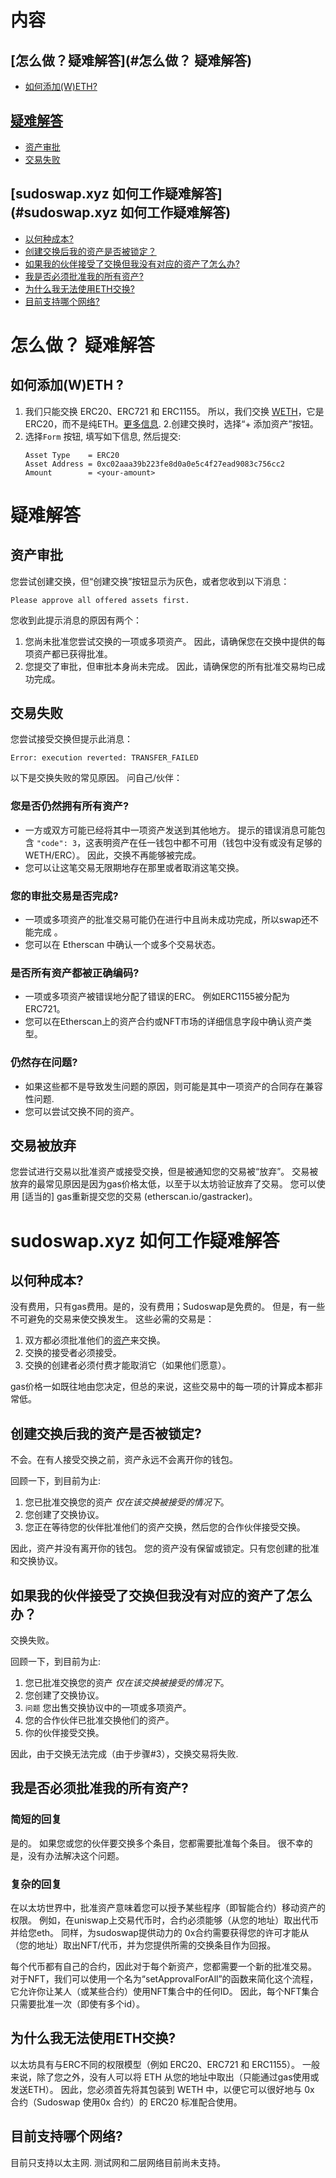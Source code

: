 <!-- 
  when updating: 
    1. Add the answer to the relevant FAQ section
    2. Add the heading to the Contents section with a link to the header
 -->

# 内容

## [怎么做？疑难解答](#怎么做？ 疑难解答)
- [如何添加(W)ETH?](#如何添加(W)ETH) 

## [疑难解答](#疑难解答)
- [资产审批](#资产审批)
- [交易失败](#交易失败)

## [sudoswap.xyz 如何工作疑难解答](#sudoswap.xyz 如何工作疑难解答)
- [以何种成本?](#以何种成本?)
- [创建交换后我的资产是否被锁定？](#创建交换后我的资产是否被锁定)
- [如果我的伙伴接受了交换但我没有对应的资产了怎么办?](#如果我的伙伴接受了交换但我没有对应的资产了怎么办)
- [我是否必须批准我的所有资产?](#我是否必须批准我的所有资产)
- [为什么我无法使用ETH交换?](#为什么我无法使用ETH交换)
- [目前支持哪个网络?](#目前支持哪个网络)

<!-- 
  "how-to" is for when you want to know how to do something 
 -->

# 怎么做？ 疑难解答

## 如何添加(W)ETH ? 
1. 我们只能交换 ERC20、ERC721 和 ERC1155。 所以，我们交换 [WETH](https://etherscan.io/token/0xc02aaa39b223fe8d0a0e5c4f27ead9083c756cc2)，它是 ERC20，而不是纯ETH。[更多信息](#为什么我无法使用ETH交换).
2.创建交换时，选择“+ 添加资产”按钮。
3. 选择`Form` 按钮, 填写如下信息, 然后提交:
    ```
    Asset Type    = ERC20
    Asset Address = 0xc02aaa39b223fe8d0a0e5c4f27ead9083c756cc2
    Amount        = <your-amount>
    ```

<!-- 
  "疑难解答" 是为了您碰到问题的时候
 -->

# 疑难解答

## 资产审批
您尝试创建交换，但“创建交换”按钮显示为灰色，或者您收到以下消息：
```
Please approve all offered assets first.
```
您收到此提示消息的原因有两个：
1. 您尚未批准您尝试交换的一项或多项资产。 因此，请确保您在交换中提供的每项资产都已获得批准。
2. 您提交了审批，但审批本身尚未完成。 因此，请确保您的所有批准交易均已成功完成。

## 交易失败
您尝试接受交换但提示此消息：
```
Error: execution reverted: TRANSFER_FAILED
```
以下是交换失败的常见原因。 问自己/伙伴：

### 您是否仍然拥有所有资产? 
- 一方或双方可能已经将其中一项资产发送到其他地方。 提示的错误消息可能包含 `"code": 3`，这表明资产在任一钱包中都不可用（钱包中没有或没有足够的 WETH/ERC）。 因此，交换不再能够被完成。
- 您可以让这笔交易无限期地存在那里或者取消这笔交换。

### 您的审批交易是否完成? 
- 一项或多项资产的批准交易可能仍在进行中且尚未成功完成，所以swap还不能完成 。
- 您可以在 Etherscan 中确认一个或多个交易状态。  

### 是否所有资产都被正确编码? 
- 一项或多项资产被错误地分配了错误的ERC。 例如ERC1155被分配为ERC721。 
- 您可以在Etherscan上的资产合约或NFT市场的详细信息字段中确认资产类型。

### 仍然存在问题?
- 如果这些都不是导致发生问题的原因，则可能是其中一项资产的合同存在兼容性问题. 
- 您可以尝试交换不同的资产。 


## 交易被放弃
您尝试进行交易以批准资产或接受交换，但是被通知您的交易被“放弃”。 交易被放弃的最常见原因是因为gas价格太低，以至于以太坊验证放弃了交易。 您可以使用 [适当的] gas重新提交您的交易 (etherscan.io/gastracker)。


<!-- 
  "它是如何工作的" 用于您想了解服务的时候  
 -->

# sudoswap.xyz 如何工作疑难解答

## 以何种成本?
没有费用，只有gas费用。是的，没有费用；Sudoswap是免费的。 但是，有一些不可避免的交易来使交换发生。 这些必需的交易是：

1. 双方都必须批准他们的[资产](#我必须批准我的所有资产吗)来交换。
2. 交换的接受者必须接受。
3. 交换的创建者必须付费才能取消它（如果他们愿意）。

gas价格一如既往地由您决定，但总的来说，这些交易中的每一项的计算成本都非常低。

## 创建交换后我的资产是否被锁定?
不会。在有人接受交换之前，资产永远不会离开你的钱包。

回顾一下，到目前为止: 
1. 您已批准交换您的资产 *仅在该交换被接受的情况下*。
2. 您创建了交换协议。
3. 您正在等待您的伙伴批准他们的资产交换，然后您的合作伙伴接受交换。

因此，资产并没有离开你的钱包。 您的资产没有保留或锁定。只有您创建的批准和交换协议。

## 如果我的伙伴接受了交换但我没有对应的资产了怎么办？
交换失败。

回顾一下，到目前为止: 
1. 您已批准交换您的资产 *仅在该交换被接受的情况下*。
2. 您创建了交换协议。
3. `问题` 您出售交换协议中的一项或多项资产。
4. 您的合作伙伴已批准交换他们的资产。
5. 你的伙伴接受交换。

因此，由于交换无法完成（由于步骤#3），交换交易将失败. 

## 我是否必须批准我的所有资产?
### 简短的回复
是的。 如果您或您的伙伴要交换多个条目，您都需要批准每个条目。 很不幸的是，没有办法解决这个问题。

### 复杂的回复
在以太坊世界中，批准资产意味着您可以授予某些程序（即智能合约）移动资产的权限。 例如，在uniswap上交易代币时，合约必须能够（从您的地址）取出代币并给您eth。 同样，为sudoswap提供动力的 0x合约需要获得您的许可才能从（您的地址）取出NFT/代币，并为您提供所需的交换条目作为回报。

每个代币都有自己的合约，因此对于每个新资产，您都需要一个新的批准交易。 对于NFT，我们可以使用一个名为“setApprovalForAll”的函数来简化这个流程，它允许你让某人（或某些合约）使用NFT集合中的任何ID。 因此，每个NFT集合只需要批准一次（即使有多个id）。

## 为什么我无法使用ETH交换?
以太坊具有与ERC不同的权限模型（例如 ERC20、ERC721 和 ERC1155）。 一般来说，除了您之外，没有人可以将 ETH 从您的地址中取出（只能通过gas使用或发送ETH）。 因此，您必须首先将其包装到 WETH 中，以便它可以很好地与 0x 合约（Sudoswap 使用0x 合约）的 ERC20 标准配合使用。

## 目前支持哪个网络?
目前只支持以太主网. 测试网和二层网络目前尚未支持。
